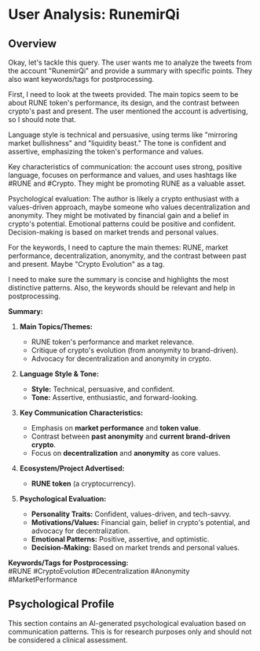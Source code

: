 # User Analysis: RunemirQi

## Overview

<think>
Okay, let's tackle this query. The user wants me to analyze the tweets from the account "RunemirQi" and provide a summary with specific points. They also want keywords/tags for postprocessing. 

First, I need to look at the tweets provided. The main topics seem to be about RUNE token's performance, its design, and the contrast between crypto's past and present. The user mentioned the account is advertising, so I should note that. 

Language style is technical and persuasive, using terms like "mirroring market bullishness" and "liquidity beast." The tone is confident and assertive, emphasizing the token's performance and values.

Key characteristics of communication: the account uses strong, positive language, focuses on performance and values, and uses hashtags like #RUNE and #Crypto. They might be promoting RUNE as a valuable asset.

Psychological evaluation: The author is likely a crypto enthusiast with a values-driven approach, maybe someone who values decentralization and anonymity. They might be motivated by financial gain and a belief in crypto's potential. Emotional patterns could be positive and confident. Decision-making is based on market trends and personal values.

For the keywords, I need to capture the main themes: RUNE, market performance, decentralization, anonymity, and the contrast between past and present. Maybe "Crypto Evolution" as a tag. 

I need to make sure the summary is concise and highlights the most distinctive patterns. Also, the keywords should be relevant and help in postprocessing.
</think>

**Summary:**  
1. **Main Topics/Themes:**  
   - RUNE token's performance and market relevance.  
   - Critique of crypto's evolution (from anonymity to brand-driven).  
   - Advocacy for decentralization and anonymity in crypto.  

2. **Language Style & Tone:**  
   - **Style:** Technical, persuasive, and confident.  
   - **Tone:** Assertive, enthusiastic, and forward-looking.  

3. **Key Communication Characteristics:**  
   - Emphasis on **market performance** and **token value**.  
   - Contrast between **past anonymity** and **current brand-driven crypto**.  
   - Focus on **decentralization** and **anonymity** as core values.  

4. **Ecosystem/Project Advertised:**  
   - **RUNE token** (a cryptocurrency).  

5. **Psychological Evaluation:**  
   - **Personality Traits:** Confident, values-driven, and tech-savvy.  
   - **Motivations/Values:** Financial gain, belief in crypto's potential, and advocacy for decentralization.  
   - **Emotional Patterns:** Positive, assertive, and optimistic.  
   - **Decision-Making:** Based on market trends and personal values.  

**Keywords/Tags for Postprocessing:**  
#RUNE #CryptoEvolution #Decentralization #Anonymity #MarketPerformance

## Psychological Profile

This section contains an AI-generated psychological evaluation based on communication patterns. This is for research purposes only and should not be considered a clinical assessment.
